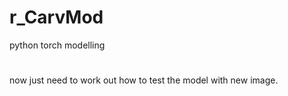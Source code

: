 # r_CarvMod
python torch modelling
#
now just need to work out how to test the model with new image.

